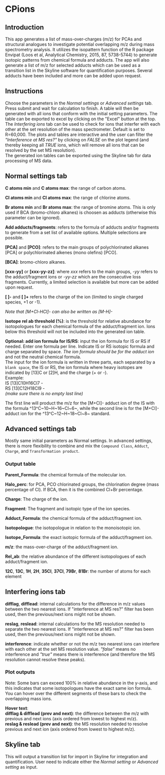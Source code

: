 
# CPions
  
## Introduction  
This app generates a list of mass-over-charges (m/z) for PCAs and structural analogues to investigate potential overlapping m/z during mass spectrometry analysis.
It utilizes the isopattern function of the R package Envipat (Loos et al, Analytical Chemistry, 2015, 87, 5738-5744) to generate isotopic patterns from chemical formula and adducts. The app will also generate a list of m/z for selected adducts which can be used as a transition list in the Skyline software for quantification purposes.
Several adducts have been included and more can be added upon request.  
  
## Instructions    
Choose the parameters in the _Normal settings_ or _Advanced settings_ tab. Press submit and wait for calculation to finish. A table will then be generated with all ions that conform with the initial setting parameters. The table can be exported to excel by clicking on the "Excel" button at the top.  
The _Interfering ions_ tab can be used to check for ions that interfer with each other at the set resolution of the mass spectrometer. Default is set to R=60,000. The plots and tables are interactive and the user can filter the _"Interference at MS res?"_ by clicking on _FALSE_ on the plot legend (and thereby keeping all _TRUE_ ions, which will remove all ions that can be resolved by the set MS resolution).  
The generated ion tables can be exported using the Skyline tab for data processing of MS data.  


## Normal settings tab
  
__C atoms min__ and __C atoms max__: the range of carbon atoms.
  
__Cl atoms min__ and __Cl atoms max__: the range of chlorine atoms.  

__Br atoms min__ and __Br atoms max__: the range of bromine atoms. This is only used if BCA (bromo-chloro alkanes) is choosen as adducts (otherwise this parameter can be ignored).
  
__Add adducts/fragments__: refers to the formula of adducts and/or fragments to generate from a set list of available options. Multiple selections are possible.  
  
__[PCA]__ and __[PCO]__: refers to the main groups of polychlorinated alkanes [PCA] or polychlorinated alkenes (mono olefins) [PCO]. 

__[BCA]__: bromo-chloro alkanes.
  
__[xxx-yy]__ or __[xxx-yy-zz]__: where _xxx_ refers to the main groups, _-yy_ refers to the adduct/fragment ions or _-yy-zz_ which are the consecutive loss fragments. Currently, a limited selection is available but more can be added upon request.  
  
__[ ]-__ and __[ ]+__ refers to the charge of the ion (limited to single charged species, +1 or -1).  
  
_Note that [M+Cl-HCl]- can also be written as [M-H]-_  
  
__Isotope rel ab threshold (%)__: is the threshold for relative abundance for isotopologues for each chemical formula of the adduct/fragment ion. Ions below this threshold will not be included into the generated ion table.
  
__Optional: add ion formula for IS/RS__: input the ion formula for IS or RS if needed. Enter one formula per line. Indicate IS or RS isotopic formula and charge separated by space. _The ion formula should be for the adduct ion_ and not the neutral chemical formula.  
The input for the ion formula is written in three parts, each separated by a `blank space`, the IS or RS, the ion formula where heavy isotopes are indicated by [13]C or [2]H, and the charge (+ or -).  
Example:  
IS [13]C10H16Cl7 -  
RS [13]C12H18Cl9 -  
_(make sure there is no empty last line)_  

The first line will product the m/z for the [M+Cl]- adduct ion of the IS with the formula ^13^C~10~H~16~Cl~6~, while the second line is for the [M+Cl]- adduct ion for the ^13^C~12~H~18~Cl~8~ standard.  

  
## Advanced settings tab  
Mostly same initial parameters as Normal settings. In advanced settings, there is more flexibility to combine and mix the `Compound Class`, `Adduct`, `Charge`, and `Transformation product`.  
  
### Output table  
  
__Parent_Formula__: the chemical formula of the molecular ion.  

__Halo_perc__: for PCA, PCO chlorinated groups, the chlorination degree (mass percentage of Cl). If BCA, then it is the combined Cl+Br percentage.
  
__Charge__: The charge of the ion.  
  
__Fragment__: The fragment and isotopic type of the ion species.  
  
__Adduct_Formula__: the chemical formula of the adduct/fragment ion.  
  
__Isotopologue__: the isotopologue in relation to the monoisotopic ion.  
  
__Isotope_Formula__: the exact isotopic formula of the adduct/fragment ion.  
  
__m/z__: the mass-over-charge of the adduct/fragment ion.  
  
__Rel_ab__: the relative abundance of the different isotopologues of each adduct/fragment ion.  
  
__12C__, __13C__, __1H__, __2H__, __35Cl__, __37Cl__, __79Br__, __81Br__: the number of atoms for each element
  
## Interfering ions tab  
  
__difflag__, __difflead__: internal calculations for the difference in m/z values between the two nearest ions. If "interference at MS res?" filter has been used, then the previous/next ions might not be shown. 
  
__reslag__, __reslead__: internal calculations for the MS resolution needed to separate the two nearest ions. If "interference at MS res?" filter has been used, then the previous/next ions might not be shown.  
  
__interference__: indicate whether or not the m/z two nearest ions can interfere with each other at the set MS resolution value. _"false"_ means no interference and _"true"_ means there is interference (and therefore the MS resolution cannot resolve these peaks).  


  
  
### Plot outputs  
  
Note: Some bars can exceed 100% in relative abundance in the y-axis, and this indicates that some isotopologues have the exact same ion formula. You can hover over the different segments of these bars to check the overlapping mass ions.

__Hover text__:   
__difflag & difflead (prev and next)__: the difference between the m/z with previous and next ions (axis ordered from lowest to highest m/z).  
__reslag & reslead (prev and next)__: the MS resolution needed to resolve previous and next ion (axis ordered from lowest to highest m/z).  
  
  
## Skyline tab  

This will output a transition list for import in Skyline for integration and quantification. User need to indicate either the _Normal setting_ or _Advanced setting_ as input.  

  
  




